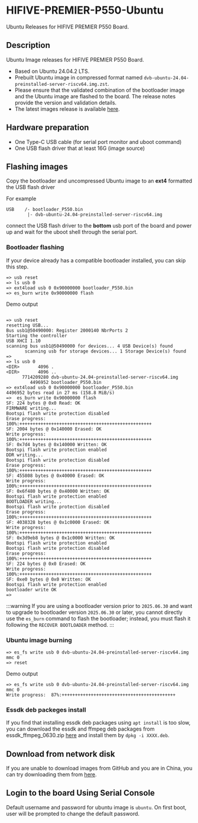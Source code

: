 # HIFIVE-PREMIER-P550-Ubuntu
Ubuntu Releases for HIFIVE PREMIER P550 Board.

## Description

Ubuntu Image releases for HIFIVE PREMIER P550 Board.
- Based on Ubuntu 24.04.2 LTS.
- Prebuilt Ubuntu image in compressed format named `dvb-ubuntu-24.04-preinstalled-server-riscv64.img.zst`.
- Please ensure that the validated combination of the bootloader image and the Ubuntu image are flashed to the board. The release notes provide the version and validation details.
- The latest images release is available [here](https://github.com/eswincomputing/hifive-premier-p550-ubuntu/releases/tag/2025.07.30).

## Hardware preparation
- One Type-C USB cable (for serial port monitor and uboot command)
- One USB flash driver that at least 16G (image source)

## Flashing images
Copy the bootloader and uncompressed Ubuntu image to an **ext4** formatted the USB flash driver

For example
```
USB    /- bootloader_P550.bin
        |- dvb-ubuntu-24.04-preinstalled-server-riscv64.img
```
connect the USB flash driver to the **bottom** usb port of the  board and power up and wait for the uboot shell through the serial port.

### Bootloader flashing

If your device already has a compatible bootloader installed, you can skip this step.
```
=> usb reset
=> ls usb 0
=> ext4load usb 0 0x90000000 bootloader_P550.bin
=> es_burn write 0x90000000 flash
```

Demo output
```

=> usb reset
resetting USB...
Bus usb1@50490000: Register 2000140 NbrPorts 2
Starting the controller
USB XHCI 1.10
scanning bus usb1@50490000 for devices... 4 USB Device(s) found
       scanning usb for storage devices... 1 Storage Device(s) found
=>
=> ls usb 0
<DIR>       4096 .
<DIR>       4096 ..
      7714209280 dvb-ubuntu-24.04-preinstalled-server-riscv64.img
         4496952 bootloader_P550.bin
=> ext4load usb 0 0x90000000 bootloader_P550.bin
4496952 bytes read in 27 ms (158.8 MiB/s)
=>  es_burn write 0x90000000 flash
SF: 224 bytes @ 0x0 Read: OK
FIRMWARE writing...
Bootspi flash write protection disabled
Erase progress: 100%:++++++++++++++++++++++++++++++++++++++++++++++++++
SF: 2004 bytes @ 0x140000 Erased: OK
Write progress: 100%:++++++++++++++++++++++++++++++++++++++++++++++++++
SF: 0x7d4 bytes @ 0x140000 Written: OK
Bootspi flash write protection enabled
DDR writing...
Bootspi flash write protection disabled
Erase progress: 100%:++++++++++++++++++++++++++++++++++++++++++++++++++
SF: 455808 bytes @ 0x40000 Erased: OK
Write progress: 100%:++++++++++++++++++++++++++++++++++++++++++++++++++
SF: 0x6f480 bytes @ 0x40000 Written: OK
Bootspi flash write protection enabled
BOOTLOADER writing...
Bootspi flash write protection disabled
Erase progress: 100%:++++++++++++++++++++++++++++++++++++++++++++++++++
SF: 4038328 bytes @ 0x1c0000 Erased: OK
Write progress: 100%:++++++++++++++++++++++++++++++++++++++++++++++++++
SF: 0x3d9eb8 bytes @ 0x1c0000 Written: OK
Bootspi flash write protection enabled
Bootspi flash write protection disabled
Erase progress: 100%:++++++++++++++++++++++++++++++++++++++++++++++++++
SF: 224 bytes @ 0x0 Erased: OK
Write progress: 100%:++++++++++++++++++++++++++++++++++++++++++++++++++
SF: 0xe0 bytes @ 0x0 Written: OK
Bootspi flash write protection enabled
bootloader write OK
=>
```

:::warning
If you are using a bootloader version prior to `2025.06.30` and want to  upgrade to bootloader version `2025.06.30` or later, you cannot directly use the `es_burn` command to flash the bootloader; instead, you must flash it following the `RECOVER BOOTLOADER` method.
:::

### Ubuntu image burning
```
=> es_fs write usb 0 dvb-ubuntu-24.04-preinstalled-server-riscv64.img mmc 0
=> reset
```
Demo output
```
=> es_fs write usb 0 dvb-ubuntu-24.04-preinstalled-server-riscv64.img mmc 0
Write progress:  87%:+++++++++++++++++++++++++++++++++++++++++++
```

### Essdk deb packeges install

If you find that installing essdk deb packages using `apt install` is too slow, you can download the essdk and ffmpeg deb packages from essdk_ffmpeg_0630.zip [here](https://github.com/eswincomputing/hifive-premier-p550-ubuntu/releases/tag/2025.07.30) and install them by `dpkg -i XXXX.deb`.

## Download from network disk

If you are unable to download images from GitHub and you are in China, you can try downloading them from [here](https://pan.baidu.com/s/1Ebrnrn-9Qrdd1hgf8scP1g?pwd=dvgs).

## Login to the board Using Serial Console

Default username and password for ubuntu image is `ubuntu`.
On first boot, user will be prompted to change the default password.
